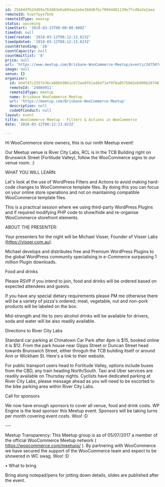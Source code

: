 ```yaml
---
id: 25b8ddfb24d69a763d83e6a604aa1ebe3b0d6fbc70944461139e77cd0a3a1aea
remoteId: kvwtfpyxfbtb
remoteIdType: meetup
status: upcoming
timeStart: '2018-03-15T08:00:00.000Z'
timeEnd: null
timeCreated: '2018-03-12T08:12:13.623Z'
timeUpdated: '2018-03-12T08:12:13.623Z'
countAttending: '26'
countCapacity: null
countWaitlist: '0'
price: null
url: 'https://www.meetup.com/Brisbane-WooCommerce-Meetup/events/247507407/'
image: null
venue: {}
organizer:
  id: bd4f47c3357e36ca80bb9061cb72ee8fb1ed6471ef9f8a857bb02eb909b28748
  remoteId: '24804911'
  remoteIdType: meetup
  name: Brisbane WooCommerce Meetup
  url: 'https://meetup.com/Brisbane-WooCommerce-Meetup'
  description: null
  codeOfConduct: null
layout: event
title: WooCommerce Meetup - Filters & Actions in WooCommerce
date: '2018-03-12T08:12:13.623Z'

---
```

<p>Hi WooCommerce store owners, this is our ninth Meetup event!</p> <p>Our Meetup venue is River City Labs, RCL is in the TCB Building right on Brunswick Street (Fortitude Valley), follow the WooCommerce signs to our venue room. :)</p> <p>WHAT YOU WILL LEARN:</p> <p>Let's look at the use of WordPress Filters and Actions to avoid making hard-code changes to WooCommerce template files. By doing this you can focus on your online store operations and not on maintaining compatible WooCommerce template files.</p> <p>This is a practical session where we using third-party WordPress Plugins and if required modifying PHP code to show/hide and re-organise WooCommerce storefront elements.</p> <p>ABOUT THE PRESENTER:</p> <p>Your presenters for the night will be Michael Visser, Founder of Visser Labs (<a href="https://visser.com.au" class="linkified">https://visser.com.au</a>).</p> <p>Michael develops and distributes free and Premium WordPress Plugins to the global WordPress community specialising in e-Commerce surpassing 1 million Plugin downloads.</p> <p>Food and drinks</p> <p>Please RSVP if you intend to join, food and drinks will be ordered based on expected attendees and guests.</p> <p>If you have any special dietary requirements please PM me otherwise there will be a variety of pizza's ordered; meat, vegetable, nut and non-pork products will be labeled on the box.</p> <p>Mid-strength and lite to zero alcohol drinks will be available for drivers, soda and water will be also readily available.</p> <p>Directions to River City Labs</p> <p>Standard car parking at Chinatown Car Park after 4pm is $15, booked online it is $12. From the park house near Gipps Street or Duncan Street head towards Brunswich Street, either throguh the TCB building itself or around Ann or Wickham St. Here's a link to their website.</p> <p>For public transport users head to Fortitude Valley, options include buses from the CBD, any train heading North/South. Taxi and Uber services are readily available on Thursday nights. Cyclists have dedicated parking at River City Labs, please message ahead as you will need to be escorted to the bike parking area within River City Labs.</p> <p>Call for sponsors</p> <p>We now have enough sponsors to cover all venue, food and drink costs. WP Engine is the lead sponsor this Meetup event. Sponsors will be taking turns per month covering event costs. Woo! :D</p> <p>---</p> <p>Meetup Transparency: This Meetup group is as of 05/07/2017 a member of the official WooCommerce Meetup network ( <a href="https://woocommerce.com/meetups/" class="linkified">https://woocommerce.com/meetups/</a> ). By partnering with WooCommerce we have secured the support of the WooCommerce team and expect to be showered in WC swag. Woo! :D</p> <p>• What to bring</p> <p>Bring along notepad/pens for jotting down details, slides are published after the event.</p>
